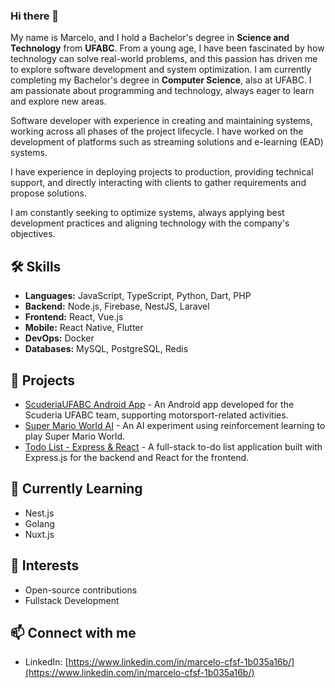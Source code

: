 ### Hi there 👋

My name is Marcelo, and I hold a Bachelor's degree in **Science and Technology** from **UFABC**. From a young age, I have been fascinated by how technology can solve real-world problems, and this passion has driven me to explore software development and system optimization. I am currently completing my Bachelor's degree in **Computer Science**, also at UFABC. I am passionate about programming and technology, always eager to learn and explore new areas. 

Software developer with experience in creating and maintaining systems, working across all phases of the project lifecycle. I have worked on the development of platforms such as streaming solutions and e-learning (EAD) systems.

I have experience in deploying projects to production, providing technical support, and directly interacting with clients to gather requirements and propose solutions.

I am constantly seeking to optimize systems, always applying best development practices and aligning technology with the company's objectives.

## 🛠 Skills

- **Languages:** JavaScript, TypeScript, Python, Dart, PHP
- **Backend:** Node.js, Firebase, NestJS, Laravel
- **Frontend:** React, Vue.js
- **Mobile:** React Native, Flutter
- **DevOps:** Docker
- **Databases:** MySQL, PostgreSQL, Redis

## 🚀 Projects

- [ScuderiaUFABC Android App](https://github.com/ScudEletronica/appScuderiaUFABC) - An Android app developed for the Scuderia UFABC team, supporting motorsport-related activities.
- [Super Mario World AI](https://github.com/MarceloCFSF/Super-Mario-World) - An AI experiment using reinforcement learning to play Super Mario World.
- [Todo List - Express & React](https://github.com/MarceloCFSF/todo-list-express-react) - A full-stack to-do list application built with Express.js for the backend and React for the frontend.

## 🌱 Currently Learning

- Nest.js
- Golang
- Nuxt.js

## 🎯 Interests

- Open-source contributions
- Fullstack Development

## 📫 Connect with me

- LinkedIn: [https://www.linkedin.com/in/marcelo-cfsf-1b035a16b/](https://www.linkedin.com/in/marcelo-cfsf-1b035a16b/)

